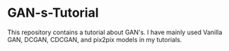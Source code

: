 # GAN-s-Tutorial
This repository contains a tutorial about GAN's. I have mainly used Vanilla GAN, DCGAN, CDCGAN, and pix2pix models in my tutorials.
